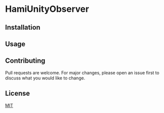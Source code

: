 # HamiUnityObserver

## Installation


## Usage



## Contributing
Pull requests are welcome. For major changes, please open an issue first to discuss what you would like to change.



## License
[MIT](https://choosealicense.com/licenses/mit/)

